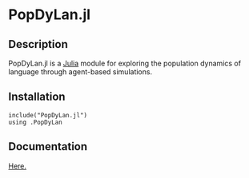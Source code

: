 # PopDyLan.jl

## Description

PopDyLan.jl is a [Julia](https://julialang.org/) module for exploring the population dynamics of language through agent-based simulations.

## Installation

    include("PopDyLan.jl")
    using .PopDyLan

## Documentation

[Here.](build)
